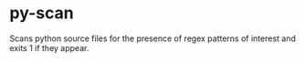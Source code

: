 # py-scan
Scans python source files for the presence of regex patterns of interest and exits 1 if they appear.
